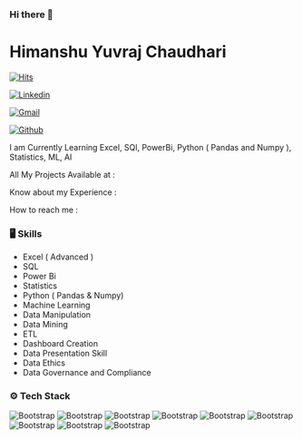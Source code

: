 ### Hi there 👋
# Himanshu Yuvraj Chaudhari

[![Hits](https://hits.seeyoufarm.com/api/count/incr/badge.svg?url=https%3A%2F%2Fgithub.com%2Fhejazizo%2Fhejazizo&count_bg=%2379C83D&title_bg=%23555555&icon=&icon_color=%23E7E7E7&title=Profile+Views&edge_flat=false)](https://hits.seeyoufarm.com)

[![Linkedin](https://img.shields.io/badge/-LinkedIn-blue?style=flat&logo=Linkedin&logoColor=white)](https://www.linkedin.com/in/http://www.linkedin.com/in/office-of-himanshu-chaudhari/)

[![Gmail](https://img.shields.io/badge/-Gmail-c14438?style=flat&logo=Gmail&logoColor=white)](mailto:himanshucan10@gmail.com)

[![Github](https://img.shields.io/github/followers/hejazizo?label=Follow&style=social)](https://github.com/hejazizo)

I am Currently Learning Excel, SQl, PowerBi, Python ( Pandas and Numpy ), Statistics, ML, AI

All My Projects Available at : 

Know about my Experience :

How to reach me : 

### 🖥 Skills

- Excel ( Advanced )
- SQL
- Power Bi
- Statistics
- Python ( Pandas & Numpy)
- Machine Learning
- Data Manipulation
- Data Mining
- ETL
- Dashboard Creation
- Data Presentation Skill
- Data Ethics
- Data Governance and Compliance
### ⚙️ Tech Stack

![Bootstrap](https://img.shields.io/badge/-Excel-05122A?style=flat-square&logo=Excel&color=bb8989) ![Bootstrap](https://img.shields.io/badge/-Python-05122A?style=flat-square&logo=Python&color=bb8989) ![Bootstrap](https://img.shields.io/badge/-Power%20Bi-05122A?style=flat-square&logo=Power-Bi&color=bb8989) ![Bootstrap](https://img.shields.io/badge/-MySQL-05122A?style=flat-square&logo=MySQL&color=bb8989) ![Bootstrap](https://img.shields.io/badge/-PostgreSQL-05122A?style=flat-square&logo=PostgreSQL&color=bb8989) ![Bootstrap](https://img.shields.io/badge/-Pandas-05122A?style=flat-square&logo=Pandas&color=bb8989) ![Bootstrap](https://img.shields.io/badge/-Numpy-05122A?style=flat-square&logo=Numpy&color=bb8989) ![Bootstrap](https://img.shields.io/badge/-Matplotlib-05122A?style=flat-square&logo=Matplotlib&color=bb8989) ![Bootstrap](https://img.shields.io/badge/-Visual%20Studio%20Code-05122A?style=flat-square&logo=Visual-Studio-Code&color=bb8989)

